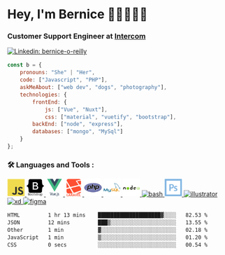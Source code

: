  # Hey, I'm Bernice 👋👩🏻‍💻🐝 <br>
### Customer Support Engineer at <a href="https://www.intercom.com">Intercom</a>
  
[![Linkedin: bernice-o-reilly](https://img.shields.io/badge/-berniceoreilly-blue?style=flat-square&logo=Linkedin&logoColor=white&link=https://www.linkedin.com/in/bernice-o-reilly-551137161//)](https://www.linkedin.com/in/bernice-o-reilly-551137161/)

<!-- [![website](https://img.shields.io/badge/Website-46a2f1.svg?&style=flat-square&logo=Google-Chrome&logoColor=white&link=https://b-oreilly.github.io/)](http://b-oreilly.github.io/) -->

```javascript
const b = {
    pronouns: "She" | "Her",
    code: ["Javascript", "PHP"],
    askMeAbout: ["web dev", "dogs", "photography"],
    technologies: {
        frontEnd: {
            js: ["Vue", "Nuxt"],
            css: ["material", "vuetify", "bootstrap"],
        backEnd: ["node", "express"],
        databases: ["mongo", "MySql"]
    }
};
```
<!-- code: [Javascript, Typescript, HTML, CSS, Ruby, Python, Java],
  tools: [React, Redux, Node, Storybook, Styled-Components, Jest, Docker] -->
 
 ### :hammer_and_wrench: Languages and Tools :


<p align="left"> <a href="https://developer.mozilla.org/en-US/docs/Web/JavaScript" target="_blank"> <img src="https://raw.githubusercontent.com/devicons/devicon/master/icons/javascript/javascript-original.svg" alt="javascript" width="40" height="40"/> </a> <a href="https://getbootstrap.com" target="_blank"> <img src="https://raw.githubusercontent.com/devicons/devicon/master/icons/bootstrap/bootstrap-plain-wordmark.svg" alt="bootstrap" width="40" height="40"/> </a> <a href="https://vuejs.org/" target="_blank"> <img src="https://raw.githubusercontent.com/devicons/devicon/master/icons/vuejs/vuejs-original-wordmark.svg" alt="vuejs" width="40" height="40"/> </a> <a href="https://laravel.com/" target="_blank"> <img src="https://raw.githubusercontent.com/devicons/devicon/master/icons/laravel/laravel-plain-wordmark.svg" alt="laravel" width="40" height="40"/>  </a>  <a href="https://www.php.net" target="_blank"> <img src="https://raw.githubusercontent.com/devicons/devicon/master/icons/php/php-original.svg" alt="php" width="40" height="40"/> </a> <a href="https://www.mysql.com/" target="_blank"> <img src="https://raw.githubusercontent.com/devicons/devicon/master/icons/mysql/mysql-original-wordmark.svg" alt="mysql" width="40" height="40"/> </a> <a href="https://nodejs.org" target="_blank"> <img src="https://raw.githubusercontent.com/devicons/devicon/master/icons/nodejs/nodejs-original-wordmark.svg" alt="nodejs" width="40" height="40"/> </a> <a href="https://www.gnu.org/software/bash/" target="_blank"> <img src="https://www.vectorlogo.zone/logos/gnu_bash/gnu_bash-icon.svg" alt="bash" width="40" height="40"/> </a>  <a href="https://www.photoshop.com/en" target="_blank"> <img src="https://raw.githubusercontent.com/devicons/devicon/master/icons/photoshop/photoshop-line.svg" alt="photoshop" width="40" height="40"/> </a> <a href="https://www.adobe.com/in/products/illustrator.html" target="_blank"> <img src="https://www.vectorlogo.zone/logos/adobe_illustrator/adobe_illustrator-icon.svg" alt="illustrator" width="40" height="40"/> </a> <a href="https://www.adobe.com/products/xd.html" target="_blank"> <img src="https://cdn.worldvectorlogo.com/logos/adobe-xd.svg" alt="xd" width="40" height="40"/> </a> <a href="https://www.figma.com/" target="_blank"> <img src="https://www.vectorlogo.zone/logos/figma/figma-icon.svg" alt="figma" width="40" height="40"/> </a> </p>
 
 <!--START_SECTION:waka-->

```txt
HTML         1 hr 13 mins    ████████████████████▓░░░░   82.53 %
JSON         12 mins         ███▒░░░░░░░░░░░░░░░░░░░░░   13.55 %
Other        1 min           ▓░░░░░░░░░░░░░░░░░░░░░░░░   02.18 %
JavaScript   1 min           ▒░░░░░░░░░░░░░░░░░░░░░░░░   01.20 %
CSS          0 secs          ░░░░░░░░░░░░░░░░░░░░░░░░░   00.54 %
```

<!--END_SECTION:waka-->

